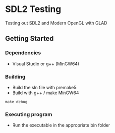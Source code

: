 # SDL2 Testing

Testing out SDL2 and Modern OpenGL with GLAD

## Getting Started

### Dependencies

- Visual Studio or g++ (MinGW64)

### Building

- Build the sln file with premake5
- Build with g++ / make MinGW64

```
make debug
```

### Executing program

- Run the executable in the appropriate bin folder
